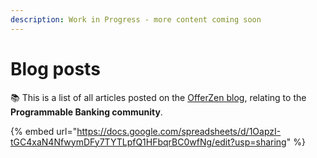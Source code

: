 ```yaml
---
description: Work in Progress - more content coming soon
---
```


# Blog posts

📚 This is a list of all articles posted on the [OfferZen blog](https://www.offerzen.com/blog?tag=tech+insights), relating to the **Programmable Banking community**.&#x20;

{% embed url="https://docs.google.com/spreadsheets/d/1OapzI-tGC4xaN4NfwymDFy7TYTLpfQ1HFbqrBC0wfNg/edit?usp=sharing" %}
